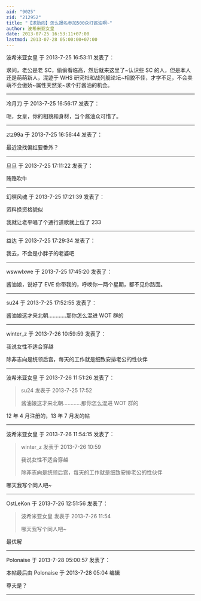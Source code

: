 ```yaml
---
aid: "9025"
zid: "212952"
title: "【求助向】怎么报名参加500众打酱油啊~"
author: 波希米亚女皇
date: 2013-07-25 16:53:11+07:00
lastmod: 2013-07-28 05:00:00+07:00
---
```


波希米亚女皇 于 2013-7-25 16:53:11 发表了：

求问，老公是老 SC，偷偷看临高，然后就来这里了~认识些 SC 的人，但是本人还是萌萌新人，混迹于 WHS 研究社和战列舰论坛~相貌不佳，才学不足，不会卖萌不会傲娇~属性天然呆~求个打酱油的机会。

---

冷月刀 于 2013-7-25 16:56:17 发表了：

呃，女皇，你的相貌和身材，当个酱油众可惜了。

---

ztz99a 于 2013-7-25 16:56:44 发表了：

最近没找偏红要番外？

---

旦旦 于 2013-7-25 17:11:22 发表了：

贿赂吹牛

---

幻暝风魂 于 2013-7-25 17:21:39 发表了：

资料换资格貌似

我就让老平唱了个通行道歌就上位了 233

---

益达 于 2013-7-25 17:29:34 发表了：

我去，不会是小胖子的老婆吧

---

wswwlxwe 于 2013-7-25 17:45:20 发表了：

酱油娘，说好了 EVE 你带我的，呼唤你一两个星期，都不见你路面。

---

su24 于 2013-7-25 17:52:55 发表了：

酱油娘这才来北朝…………那你怎么混进 WOT 群的

---

winter_z 于 2013-7-26 10:59:59 发表了：

我说女性不适合穿越

除非志向是统领后宫，每天的工作就是细致安排老公的性伙伴

---

波希米亚女皇 于 2013-7-26 11:51:26 发表了：

> su24 发表于 2013-7-25 17:52
>
> 酱油娘这才来北朝…………那你怎么混进 WOT 群的

12 年 4 月注册的，13 年 7 月发的帖

---

波希米亚女皇 于 2013-7-26 11:54:15 发表了：

> winter_z 发表于 2013-7-26 10:59
>
> 我说女性不适合穿越
>
> 除非志向是统领后宫，每天的工作就是细致安排老公的性伙伴

哪天我写个同人吧~

---

OstLeKon 于 2013-7-26 12:51:56 发表了：

> 波希米亚女皇 发表于 2013-7-26 11:54
>
> 哪天我写个同人吧~

最优解

---

Polonaise 于 2013-7-28 05:00:57 发表了：

本帖最后由 Polonaise 于 2013-7-28 05:04 编辑

尊夫是？

---
